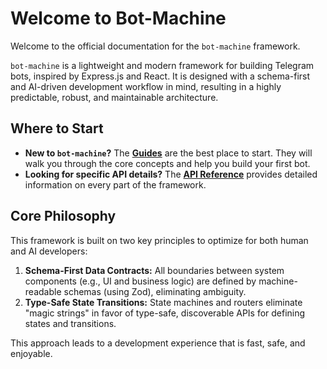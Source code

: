 # Welcome to Bot-Machine

Welcome to the official documentation for the `bot-machine` framework.

`bot-machine` is a lightweight and modern framework for building Telegram bots, inspired by Express.js and React. It is designed with a schema-first and AI-driven development workflow in mind, resulting in a highly predictable, robust, and maintainable architecture.

## Where to Start

- **New to `bot-machine`?** The **[Guides](./guides/01-introduction.md)** are the best place to start. They will walk you through the core concepts and help you build your first bot.
- **Looking for specific API details?** The **[API Reference](./api-reference/README.md)** provides detailed information on every part of the framework.

## Core Philosophy

This framework is built on two key principles to optimize for both human and AI developers:

1.  **Schema-First Data Contracts:** All boundaries between system components (e.g., UI and business logic) are defined by machine-readable schemas (using Zod), eliminating ambiguity.
2.  **Type-Safe State Transitions:** State machines and routers eliminate "magic strings" in favor of type-safe, discoverable APIs for defining states and transitions.

This approach leads to a development experience that is fast, safe, and enjoyable.
